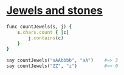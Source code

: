 [1]: https://rosettacode.org/wiki/Jewels_and_stones

# [Jewels and stones][1]

```ruby
func countJewels(s, j) {
    s.chars.count { |c|
        j.contains(c)
    }
}
 
say countJewels("aAAbbbb", "aA")    #=> 3
say countJewels("ZZ", "z")          #=> 0
```
